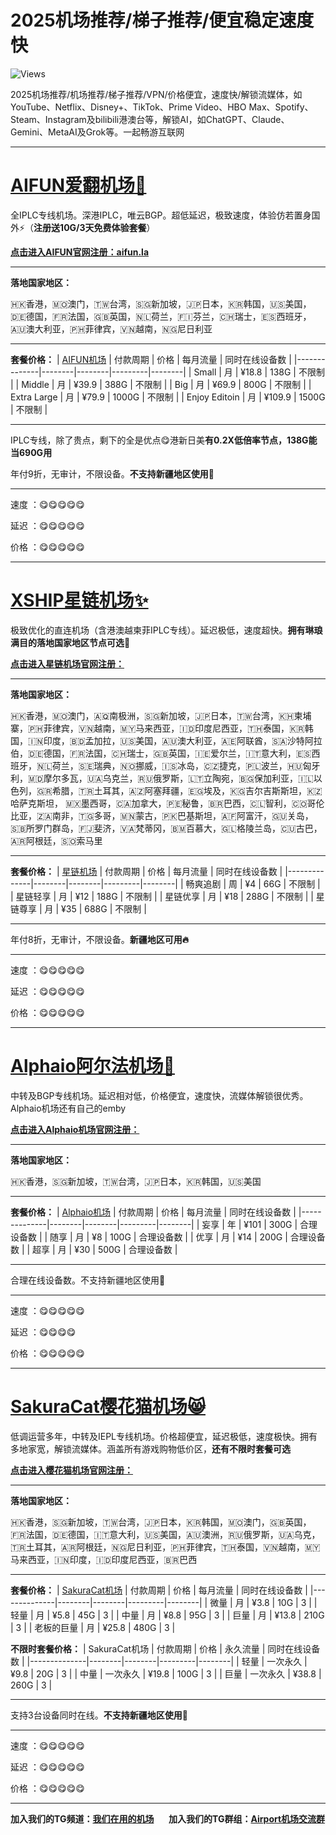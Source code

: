 # 2025机场推荐/梯子推荐/便宜稳定速度快

![Views](https://komarev.com/ghpvc/?username=ourairp&repo=jichangtuijian&label=Views&color=blue&style=flat)

2025机场推荐/机场推荐/梯子推荐/VPN/价格便宜，速度快/解锁流媒体，如YouTube、Netflix、Disney+、TikTok、Prime Video、HBO Max、Spotify、Steam、Instagram及bilibili港澳台等，解锁AI，如ChatGPT、Claude、Gemini、MetaAI及Grok等。一起畅游互联网


---
# [AIFUN爱翻机场🥰](https://dash.afun.la/register?code=VnkSSkmH)

全IPLC专线机场。深港IPLC，唯云BGP。超低延迟，极致速度，体验仿若置身国外⚡️（**注册送10G/3天免费体验套餐**）


[**点击进入AIFUN官网注册：aifun.la**](https://dash.afun.la/register?code=VnkSSkmH)

---

**落地国家地区：**

🇭🇰香港，🇲🇴澳门，🇹🇼台湾，🇸🇬新加坡，🇯🇵日本，🇰🇷韩国，🇺🇸美国，🇩🇪德国，🇫🇷法国，🇬🇧英国，🇳🇱荷兰，🇫🇮芬兰，🇨🇭瑞士，🇪🇸西班牙，🇦🇺澳大利亚，🇵🇭菲律宾，🇻🇳越南，🇳🇬尼日利亚

---

**套餐价格：**
|   [AIFUN机场](https://dash.afun.la/register?code=VnkSSkmH)   | 付款周期  | 价格  | 每月流量 | 同时在线设备数   |
|--------------|--------|--------|---------|--------|
| Small         |     月    |  ¥18.8   | 138G    | 不限制 |
| Middle        |     月    |  ¥39.9   | 388G    | 不限制 |
| Big           |     月    |  ¥69.9   | 800G    | 不限制 |
| Extra Large   |     月    |  ¥79.9   | 1000G   | 不限制 |
| Enjoy Editoin |     月    |  ¥109.9  | 1500G   | 不限制 |

---

IPLC专线，除了贵点，剩下的全是优点😋港新日美**有0.2X低倍率节点，138G能当690G用**

年付9折，无审计，不限设备。**不支持新疆地区使用🚫**

---

速度 ：😋😋😋😋😋

延迟 ：😋😋😋😋😋

价格 ：😋😋😋😋😋

---


# [XSHIP星链机场✨](https://xship.top/?mnMMFMK)

极致优化的直连机场（含港澳越柬菲IPLC专线）。延迟极低，速度超快。**拥有琳琅满目的落地国家地区节点可选🥰**

[**点击进入星链机场官网注册：**](https://xship.top/?mnMMFMK)

---
**落地国家地区：**

🇭🇰香港，🇲🇴澳门，🇦🇶南极洲，🇸🇬新加坡，🇯🇵日本，🇹🇼台湾，🇰🇭柬埔寨，🇵🇭菲律宾，🇻🇳越南，🇲🇾马来西亚，🇮🇩印度尼西亚，🇹🇭泰国，🇰🇷韩国，🇮🇳印度，🇧🇩孟加拉，🇺🇸美国，🇦🇺澳大利亚，🇦🇪阿联酋，🇸🇦沙特阿拉伯，🇩🇪德国，🇫🇷法国，🇨🇭瑞士，🇬🇧英国，🇮🇪爱尔兰，🇮🇹意大利，🇪🇸西班牙，🇳🇱荷兰，🇸🇪瑞典，🇳🇴挪威，🇮🇸冰岛，🇨🇿捷克，🇵🇱波兰，🇭🇺匈牙利，🇲🇩摩尔多瓦，🇺🇦乌克兰，🇷🇺俄罗斯，🇱🇹立陶宛，🇧🇬保加利亚，🇮🇱以色列，🇬🇷希腊，🇹🇷土耳其，🇦🇿阿塞拜疆，🇪🇬埃及，🇰🇬吉尔吉斯斯坦，🇰🇿哈萨克斯坦， 🇲🇽墨西哥，🇨🇦加拿大，🇵🇪秘鲁，🇧🇷巴西，🇨🇱智利，🇨🇴哥伦比亚，🇿🇦南非，🇹🇬多哥，🇲🇳蒙古，🇵🇰巴基斯坦，🇦🇫阿富汗，🇬🇺关岛，🇸🇧所罗门群岛，🇫🇯斐济，🇻🇦梵蒂冈，🇧🇲百慕大，🇬🇱格陵兰岛，🇨🇺古巴，🇦🇷阿根廷，🇸🇴索马里

---
**套餐价格：**
|   [星链机场](https://xship.top/?mnMMFMK)   | 付款周期  | 价格  | 每月流量 | 同时在线设备数   |
|--------------|--------|--------|---------|--------|
| 畅爽追剧      |     周    |  ¥4    | 66G    | 不限制 |
| 星链轻享      |     月    |  ¥12   | 188G   | 不限制 |
| 星链优享      |     月    |  ¥18   | 288G   | 不限制 |
| 星链尊享      |     月    |  ¥35   | 688G   | 不限制 |

---

年付8折，无审计，不限设备。**新疆地区可用🔥**

---

速度 ：😋😋😋😋😋

延迟 ：😋😋😋😋😋

价格 ：😋😋😋😋😋



---



# [Alphaio阿尔法机场👾](https://user.alphalo.net/register?code=K8ZehVk5)

中转及BGP专线机场。延迟相对低，价格便宜，速度快，流媒体解锁很优秀。Alphaio机场还有自己的emby

[**点击进入Alphaio机场官网注册：**](https://user.alphalo.net/register?code=K8ZehVk5)

---

**落地国家地区：**

🇭🇰香港，🇸🇬新加坡，🇹🇼台湾，🇯🇵日本，🇰🇷韩国，🇺🇸美国

---

**套餐价格：**
|   [Alphaio机场](https://user.alphalo.net/register?code=K8ZehVk5)   | 付款周期  | 价格  | 每月流量 | 同时在线设备数   |
|--------------|--------|--------|---------|--------|
| 妄享      |     年    |  ¥101    | 300G   | 合理设备数 |
| 随享      |     月    |  ¥8      | 100G   | 合理设备数 |
| 优享      |     月    |  ¥14     | 200G   | 合理设备数 |
| 超享      |     月    |  ¥30     | 500G   | 合理设备数 |

---

合理在线设备数。不支持新疆地区使用🚫

---

速度 ：😋😋😋😋😋

延迟 ：😋😋😋😋

价格 ：😋😋😋😋😋

---

# [SakuraCat樱花猫机场😸](https://sakura-cat1.com/register?code=xZpUCY7M)

低调运营多年，中转及IEPL专线机场。价格超便宜，延迟极低，速度极快。拥有多地家宽，解锁流媒体。涵盖所有游戏购物低价区，**还有不限时套餐可选**

[**点击进入樱花猫机场官网注册：**](https://sakura-cat1.com/register?code=xZpUCY7M)

---

**落地国家地区：**

🇭🇰香港，🇸🇬新加坡，🇹🇼台湾，🇯🇵日本，🇰🇷韩国，🇲🇴澳门，🇬🇧英国，🇫🇷法国，🇩🇪德国，🇮🇹意大利，🇺🇸美国，🇦🇺澳洲，🇷🇺俄罗斯，🇺🇦乌克，🇹🇷土耳其，🇦🇷阿根廷，🇳🇬尼日利亚，🇵🇭菲律宾，🇹🇭泰国，🇻🇳越南，🇲🇾马来西亚，🇮🇳印度，🇮🇩印度尼西亚，🇧🇷巴西

---

**套餐价格：**
|   [SakuraCat机场](https://sakura-cat1.com/register?code=xZpUCY7M)   | 付款周期  | 价格  | 每月流量 | 同时在线设备数   |
|--------------|--------|--------|---------|--------|
| 微量            |     月    |  ¥3.8      | 10G    | 3 |
| 轻量            |     月    |  ¥5.8      | 45G    | 3 |
| 中量            |     月    |  ¥8.8      | 95G    | 3 |
| 巨量            |     月    |  ¥13.8     | 210G   | 3 |
| 老板的巨量       |     月    |  ¥25.8     | 480G   | 3 |

**不限时套餐价格：**
|   SakuraCat机场   | 付款周期  | 价格  | 永久流量 | 同时在线设备数   |
|--------------|--------|--------|---------|--------|
| 轻量            |     一次永久    |  ¥9.8       | 20G     | 3 |
| 中量            |     一次永久    |  ¥19.8      | 100G    | 3 |
| 巨量            |     一次永久    |  ¥38.8      | 260G    | 3 |

---

支持3台设备同时在线。**不支持新疆地区使用🚫**

---

速度 ：😋😋😋😋😋

延迟 ：😋😋😋😋😋

价格 ：😋😋😋😋😋

---

**加入我们的TG频道：[我们在用的机场](https://t.me/ourairp)**&nbsp;&nbsp;&nbsp;&nbsp;&nbsp;&nbsp;**加入我们的TG群组：[Airport机场交流群](https://t.me/our_airports)**
